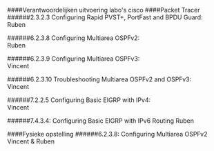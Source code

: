 ####Verantwoordelijken uitvoering labo's cisco
####Packet Tracer
######2.3.2.3 Configuring Rapid PVST+, PortFast and BPDU Guard:    
 Ruben 

######6.2.3.8 Configuring Multiarea OSPFv2:   
 Ruben

######6.2.3.9 Configuring Multiarea OSPFv3:   
 Vincent

######6.2.3.10 Troubleshooting Multiarea OSPFv2 and OSPFv3:   
 Vincent

######7.2.2.5 Configuring Basic EIGRP with IPv4:   
 Vincent
 
######7.4.3.4: Configuring Basic EIGRP with IPv6 Routing
Ruben

####Fysieke opstelling
######6.2.3.8: Configuring Multiarea OSPFv2 
Vincent & Ruben
